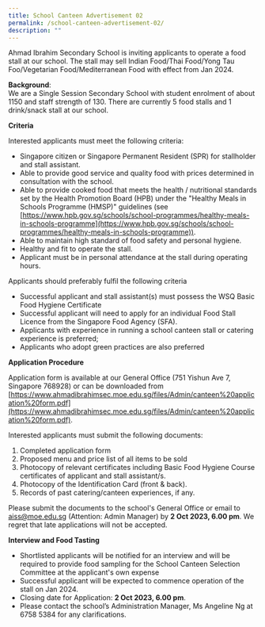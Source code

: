 ```yaml
---
title: School Canteen Advertisement 02
permalink: /school-canteen-advertisement-02/
description: ""
---
```

Ahmad Ibrahim Secondary School is inviting applicants to operate a food stall at our school. The stall may sell Indian Food/Thai Food/Yong Tau Foo/Vegetarian Food/Mediterranean Food with effect from Jan 2024.

**Background**:  
We are a Single Session Secondary School with student enrolment of about 1150 and staff strength of 130. There are currently 5 food stalls and 1 drink/snack stall at our school.

**Criteria**

Interested applicants must meet the following criteria:
* Singapore citizen or Singapore Permanent Resident (SPR) for stallholder and stall assistant.
* Able to provide good service and quality food with prices determined in consultation with the school.
* Able to provide cooked food that meets the health / nutritional standards set by the Health Promotion Board (HPB) under the "Healthy Meals in Schools Programme (HMSP)" guidelines (see [https://www.hpb.gov.sg/schools/school-programmes/healthy-meals-in-schools-programme](https://www.hpb.gov.sg/schools/school-programmes/healthy-meals-in-schools-programme)).
* Able to maintain high standard of food safety and personal hygiene.
* Healthy and fit to operate the stall.
* Applicant must be in personal attendance at the stall during operating hours.

Applicants should preferably fulfil the following criteria
* Successful applicant and stall assistant(s) must possess the WSQ Basic Food Hygiene Certificate
* Successful applicant will need to apply for an individual Food Stall Licence from the Singapore Food Agency (SFA).
* Applicants with experience in running a school canteen stall or catering experience is preferred;
* Applicants who adopt green practices are also preferred

**Application Procedure**

Application form is available at our General Office (751 Yishun Ave 7, Singapore 768928) or can be downloaded from [https://www.ahmadibrahimsec.moe.edu.sg/files/Admin/canteen%20application%20form.pdf](https://www.ahmadibrahimsec.moe.edu.sg/files/Admin/canteen%20application%20form.pdf).

Interested applicants must submit the following documents:
1. Completed application form
2. Proposed menu and price list of all items to be sold
3. Photocopy of relevant certificates including Basic Food Hygiene Course certificates of applicant and stall assistant/s.
4. Photocopy of the Identification Card (front & back).  
5. Records of past catering/canteen experiences, if any.

Please submit the documents to the school's General Office or email to [aiss@moe.edu.sg](mailto:aiss@moe.edu.sg) (Attention: Admin Manager) by **2 Oct 2023, 6.00 pm**. We regret that late applications will not be accepted.

**Interview and Food Tasting**
* Shortlisted applicants will be notified for an interview and will be required to provide food sampling for the School Canteen Selection Committee at the applicant's own expense
* Successful applicant will be expected to commence operation of the stall on Jan 2024.
* Closing date for Application: **2 Oct 2023, 6.00 pm**.
* Please contact the school’s Administration Manager, Ms Angeline Ng at 6758 5384 for any clarifications.
